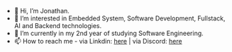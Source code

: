 - 👋 Hi, I’m Jonathan.
- 👀 I’m interested in Embedded System, Software Development, Fullstack, AI and Backend technologies.
- 🌱 I’m currently in my 2nd year of studying Software Engineering.
- 📫 How to reach me - via Linkdin: [here](https://linkedin.com/in/jonathan-elgarisi) | via Discord: [here](https://discord.gg/DsfaMFJq) 
